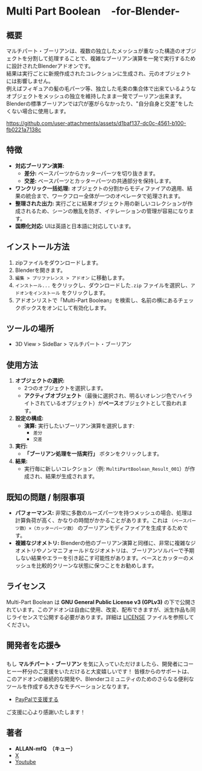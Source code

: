 # Multi Part Boolean　-for-Blender-


## 概要

マルチパート・ブーリアンは、複数の独立したメッシュが重なった構造のオブジェクトを分割して処理することで、複雑なブーリアン演算を一発で実行するために設計されたBlenderアドオンです。  
結果は実行ごとに新規作成されたコレクションに生成され、元のオブジェクトには影響しません。  
例えばフィギュアの髪の毛パーツ等、独立した毛束の集合体で出来ているようなオブジェクトをメッシュの独立を維持したまま一発でブーリアン出来ます。  
Blenderの標準ブーリアンでは穴が塞がらなかったり、"自分自身と交差"をしたくない場合に使用します。  

https://github.com/user-attachments/assets/d1baf137-dc0c-4561-b100-fb0221a7138c

## 特徴

*   **対応ブーリアン演算:**
    *   **差分:** ベースパーツからカッターパーツを切り抜きます。
    *   **交差:** ベースパーツとカッターパーツの共通部分を保持します。
*   **ワンクリック一括処理:** オブジェクトの分割からモディファイアの適用、結果の統合まで、ワークフロー全体が一つのオペレータで処理されます。
*   **整理された出力:** 実行ごとに結果オブジェクト用の新しいコレクションが作成されるため、シーンの散乱を防ぎ、イテレーションの管理が容易になります。
*   **国際化対応:** UIは英語と日本語に対応しています。

## インストール方法

1.  zipファイルをダウンロードします。
2.  Blenderを開きます。
3.  `編集 > プリファレンス > アドオン` に移動します。
4.  `インストール...` をクリックし、ダウンロードした`.zip` ファイルを選択し、`アドオンをインストール` をクリックします。
5.  アドオンリストで「Multi-Part Boolean」を検索し、名前の横にあるチェックボックスをオンにして有効化します。

## ツールの場所
 *   3D View > SideBar > マルチパート・ブーリアン
    
## 使用方法

1.  **オブジェクトの選択:**
    *   2つのオブジェクトを選択します。
    *   **アクティブオブジェクト**（最後に選択され、明るいオレンジ色でハイライトされているオブジェクト）が**ベース**オブジェクトとして扱われます。
2.  **設定の構成:**
    *   **演算:** 実行したいブーリアン演算を選択します:
        *   `差分`
        *   `交差`
3.  **実行:**
    *   **「ブーリアン処理を一括実行」** ボタンをクリックします。
4.  **結果:**
    *   実行毎に新しいコレクション（例: `MultiPartBoolean_Result_001`）が作成され、結果が生成されます。

## 既知の問題 / 制限事項

*   **パフォーマンス:** 非常に多数のルーズパーツを持つメッシュの場合、処理は計算負荷が高く、かなりの時間がかかることがあります。これは `（ベースパーツ数）×（カッターパーツ数）` のブーリアンモディファイアを生成するためです。
*   **複雑なジオメトリ:** Blenderの他のブーリアン演算と同様に、非常に複雑なジオメトリやノンマニフォールドなジオメトリは、ブーリアンソルバーで予期しない結果やエラーを引き起こす可能性があります。ベースとカッターのメッシュを比較的クリーンな状態に保つことをお勧めします。



## ライセンス
Multi-Part Boolean は **GNU General Public License v3 (GPLv3)** の下で公開されています。このアドオンは自由に使用、改変、配布できますが、派生作品も同じライセンスで公開する必要があります。詳細は [LICENSE](LICENSE) ファイルを参照してください。  

## 開発者を応援☕

もし **マルチパート・ブーリアン** を気に入っていただけましたら、開発者にコーヒー一杯分のご支援をいただけると大変嬉しいです！
皆様からのサポートは、このアドオンの継続的な開発や、Blenderコミュニティのためのさらなる便利なツールを作成する大きなモチベーションとなります。

*   [PayPalで支援する](https://paypal.me/kiutsugawa?country.x=JP&locale.x=ja_JP)
   

ご支援に心より感謝いたします！
## 著者

- **ALLAN-mfQ　（キュー）**  
- [X](https://x.com/Qdegozaimasu)  
- [Youtube](https://www.youtube.com/channel/UCiIz3zCHwNroYE9h4h5BDew)

